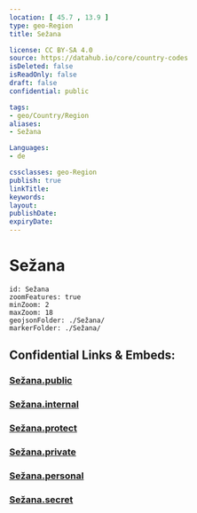 ```yaml
---
location: [ 45.7 , 13.9 ] 
type: geo-Region
title: Sežana

license: CC BY-SA 4.0
source: https://datahub.io/core/country-codes
isDeleted: false
isReadOnly: false
draft: false
confidential: public

tags:
- geo/Country/Region
aliases:
- Sežana

Languages:
- de

cssclasses: geo-Region
publish: true
linkTitle: 
keywords: 
layout: 
publishDate: 
expiryDate: 
---
```


# Sežana

```leaflet
id: Sežana
zoomFeatures: true 
minZoom: 2 
maxZoom: 18
geojsonFolder: ./Sežana/
markerFolder: ./Sežana/
```


## Confidential Links & Embeds: 

### [Sežana.public](/_public/\Earth\Continent\Europe\Europe~Central\Slovenia\Regions~Slovenia\Obalno-kraška\counties~Obalno-kraškaSežana.public.md) 

### [Sežana.internal](/_internal/\Earth\Continent\Europe\Europe~Central\Slovenia\Regions~Slovenia\Obalno-kraška\counties~Obalno-kraškaSežana.internal.md) 

### [Sežana.protect](/_protect/\Earth\Continent\Europe\Europe~Central\Slovenia\Regions~Slovenia\Obalno-kraška\counties~Obalno-kraškaSežana.protect.md) 

### [Sežana.private](/_private/\Earth\Continent\Europe\Europe~Central\Slovenia\Regions~Slovenia\Obalno-kraška\counties~Obalno-kraškaSežana.private.md) 

### [Sežana.personal](/_personal/\Earth\Continent\Europe\Europe~Central\Slovenia\Regions~Slovenia\Obalno-kraška\counties~Obalno-kraškaSežana.personal.md) 

### [Sežana.secret](/_secret/\Earth\Continent\Europe\Europe~Central\Slovenia\Regions~Slovenia\Obalno-kraška\counties~Obalno-kraškaSežana.secret.md)


